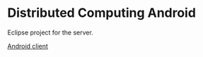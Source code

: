 # Distributed Computing Android

Eclipse project for the server.

[Android client](https://github.com/Ghost---Shadow/DistributedComputingAndroid)
